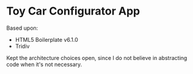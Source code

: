 # Toy Car Configurator App

Based upon:

- HTML5 Boilerplate v6.1.0
- Tridiv

Kept the architecture choices open, since I do not believe in abstracting code when it's not necessary.
